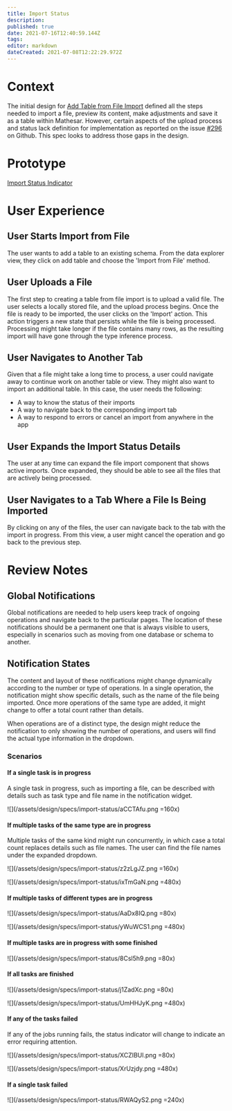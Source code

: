 ```yaml
---
title: Import Status
description: 
published: true
date: 2021-07-16T12:40:59.144Z
tags: 
editor: markdown
dateCreated: 2021-07-08T12:22:29.972Z
---
```


# Context
The initial design for [Add Table from File Import](https://wiki.mathesar.org/en/design/specs/table-import) defined all the steps needed to import a file, preview its content, make adjustments and save it as a table within Mathesar. However, certain aspects of the upload process and status lack definition for implementation as reported on the issue [#296](https://github.com/centerofci/mathesar/issues/296) on Github. This spec looks to address those gaps in the design.

# Prototype
[Import Status Indicator](https://www.figma.com/proto/Uaf1ntcldzK2U41Jhw6vS2/Mathesar-MVP?page-id=2306%3A11983&node-id=2306%3A11984&viewport=556%2C470%2C0.5827216506004333&scaling=contain)

# User Experience
## User Starts Import from File
The user wants to add a table to an existing schema. From the data explorer view, they click on add table and choose the 'Import from File' method.

## User Uploads a File
The first step to creating a table from file import is to upload a valid file. The user selects a locally stored file, and the upload process begins. Once the file is ready to be imported, the user clicks on the 'Import' action. 
This action triggers a new state that persists while the file is being processed. Processing might take longer if the file contains many rows, as the resulting import will have gone through the type inference process.

## User Navigates to Another Tab
Given that a file might take a long time to process, a user could navigate away to continue work on another table or view. They might also want to import an additional table. In this case, the user needs the following:

- A way to know the status of their imports
- A way to navigate back to the corresponding import tab
- A way to respond to errors or cancel an import from anywhere in the app

## User Expands the Import Status Details
The user at any time can expand the file import component that shows active imports. Once expanded, they should be able to see all the files that are actively being processed. 

## User Navigates to a Tab Where a File Is Being Imported
By clicking on any of the files, the user can navigate back to the tab with the import in progress. From this view, a user might cancel the operation and go back to the previous step. 

# Review Notes

## Global Notifications
Global notifications are needed to help users keep track of ongoing operations and navigate back to the particular pages. The location of these notifications should be a permanent one that is always visible to users, especially in scenarios such as moving from one database or schema to another.

## Notification States
The content and layout of these notifications might change dynamically according to the number or type of operations. In a single operation, the notification might show specific details, such as the name of the file being imported. Once more operations of the same type are added, it might change to offer a total count rather than details.

When operations are of a distinct type, the design might reduce the notification to only showing the number of operations, and users will find the actual type information in the dropdown.

### Scenarios

#### If a single task is in progress
A single task in progress, such as importing a file, can be described with details such as task type and file name in the notification widget.

![](/assets/design/specs/import-status/aCCTAfu.png =160x)

#### If multiple tasks of the same type are in progress
Multiple tasks of the same kind might run concurrently, in which case a total count replaces details such as file names. The user can find the file names under the expanded dropdown.

![](/assets/design/specs/import-status/z2zLgJZ.png =160x)

![](/assets/design/specs/import-status/ixTmGaN.png =480x)

#### If multiple tasks of different types are in progress
![](/assets/design/specs/import-status/AaDx8IQ.png =80x)

![](/assets/design/specs/import-status/yWuWCS1.png =480x)

#### If multiple tasks are in progress with some finished
![](/assets/design/specs/import-status/8Csl5h9.png =80x)

#### If all tasks are finished

![](/assets/design/specs/import-status/j1ZadXc.png =80x)

![](/assets/design/specs/import-status/UmHHJyK.png =480x)

#### If any of the tasks failed
If any of the jobs running fails, the status indicator will change to indicate an error requiring attention.

![](/assets/design/specs/import-status/XCZIBUl.png =80x)

![](/assets/design/specs/import-status/XrUzjdy.png =480x)

#### If a single task failed
![](/assets/design/specs/import-status/RWAQyS2.png =240x)